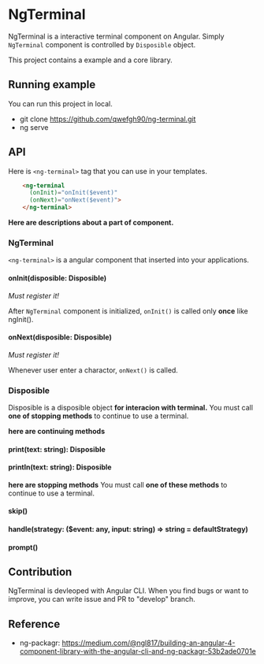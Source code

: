 # NgTerminal

NgTerminal is a interactive terminal component on Angular. Simply `NgTerminal` component is controlled by `Disposible` object.

This project contains a example and a core library.

## Running example

You can run this project in local.

- git clone https://github.com/qwefgh90/ng-terminal.git
- ng serve

## API

Here is `<ng-terminal>` tag that you can use in your templates. 

```html
    <ng-terminal
      (onInit)="onInit($event)" 
      (onNext)="onNext($event)">
    </ng-terminal>
```

**Here are descriptions about a part of component.**

### NgTerminal

`<ng-terminal>` is a angular component that inserted into your applications.

#### onInit(disposible: Disposible)

*Must register it!*

After `NgTerminal` component is initialized, `onInit()` is called only **once** like ngInit().

#### onNext(disposible: Disposible)

*Must register it!*

Whenever user enter a charactor, `onNext()` is called.

### Disposible 

Disposible is a disposible object **for interacion with terminal.** You must call **one of stopping methods** to continue to use a terminal.

**here are continuing methods**

#### print(text: string): Disposible
#### println(text: string): Disposible

**here are stopping methods** You must call **one of these methods** to continue to use a terminal.

#### skip()
#### handle(strategy: ($event: any, input: string) => string = defaultStrategy)
#### prompt()

## Contribution

NgTerminal is devleoped with Angular CLI.
When you find bugs or want to improve, you can write issue and PR to "develop" branch.

## Reference

- ng-packagr: https://medium.com/@ngl817/building-an-angular-4-component-library-with-the-angular-cli-and-ng-packagr-53b2ade0701e
